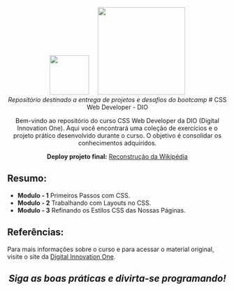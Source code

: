 <div align="center">
  <span>
    <img width="90px" src="https://hermes.dio.me/tracks/62ed1f1d-8d76-4bbc-905f-e73d20cb82f5.png"> &nbsp; &nbsp;
    <img width="200px" src="https://hermes.digitalinnovation.one/assets/diome/logo-full.svg"><br>
    <i>Repositório destinado a entrega de projetos e desafios do bootcamp</i>
  </span>
  # CSS Web Developer - DIO

Bem-vindo ao repositório do curso CSS Web Developer da DIO (Digital Innovation One). Aqui você encontrará uma coleção de exercícios e o projeto prático desenvolvido durante o curso. O objetivo é consolidar os conhecimentos adquiridos.

<strong>Deploy projeto final:</strong> <a href="https://dio-html-web-developer.vercel.app/">Reconstrução da Wikipédia</a>

</div>

## Resumo:

-   **Modulo - 1** Primeiros Passos com CSS.
-   **Modulo - 2** Trabalhando com Layouts no CSS.
-   **Modulo - 3** Refinando os Estilos CSS das Nossas Páginas.

## Referências:

Para mais informações sobre o curso e para acessar o material original, visite o site da [Digital Innovation One](https://web.dio.me).

 <h2 align="center"> <i align="center"> Siga as boas práticas e divirta-se programando! </i> </h2>
